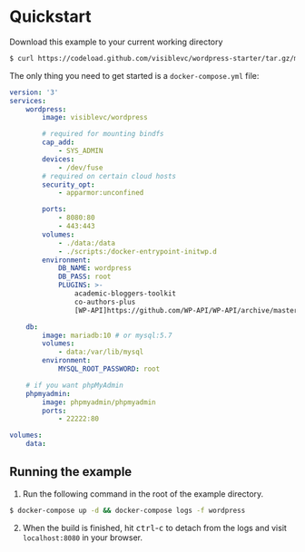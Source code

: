 # Quickstart

Download this example to your current working directory

```sh
$ curl https://codeload.github.com/visiblevc/wordpress-starter/tar.gz/master | tar -xz --strip 1 wordpress-starter-master/example
```

The only thing you need to get started is a `docker-compose.yml` file:

```yml
version: '3'
services:
    wordpress:
        image: visiblevc/wordpress

        # required for mounting bindfs
        cap_add:
            - SYS_ADMIN
        devices:
            - /dev/fuse
        # required on certain cloud hosts
        security_opt:
            - apparmor:unconfined

        ports:
            - 8080:80
            - 443:443
        volumes:
            - ./data:/data
            - ./scripts:/docker-entrypoint-initwp.d
        environment:
            DB_NAME: wordpress
            DB_PASS: root
            PLUGINS: >-
                academic-bloggers-toolkit
                co-authors-plus
                [WP-API]https://github.com/WP-API/WP-API/archive/master.zip

    db:
        image: mariadb:10 # or mysql:5.7
        volumes:
            - data:/var/lib/mysql
        environment:
            MYSQL_ROOT_PASSWORD: root

    # if you want phpMyAdmin
    phpmyadmin:
        image: phpmyadmin/phpmyadmin
        ports:
            - 22222:80

volumes:
    data:
```

## Running the example

1.  Run the following command in the root of the example directory.

```sh
$ docker-compose up -d && docker-compose logs -f wordpress
```

2.  When the build is finished, hit <kbd>ctrl</kbd>-<kbd>c</kbd> to detach from the logs and visit `localhost:8080` in your browser.
